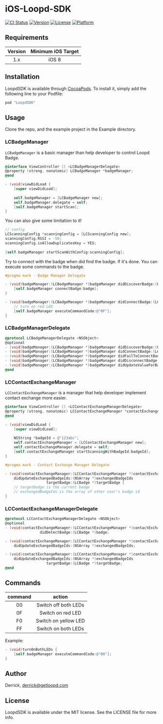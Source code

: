 # iOS-Loopd-SDK

[![CI Status](http://img.shields.io/travis/Derrick/LoopdSDK.svg?style=flat)](https://travis-ci.org/Derrick/LoopdSDK)
[![Version](https://img.shields.io/cocoapods/v/LoopdSDK.svg?style=flat)](http://cocoapods.org/pods/LoopdSDK)
[![License](https://img.shields.io/cocoapods/l/LoopdSDK.svg?style=flat)](http://cocoapods.org/pods/LoopdSDK)
[![Platform](https://img.shields.io/cocoapods/p/LoopdSDK.svg?style=flat)](http://cocoapods.org/pods/LoopdSDK)

## Requirements
| Version | Minimum iOS Target  | 
|:--------------------:|:---------------------------:|
| 1.x | iOS 8 |

## Installation

LoopdSDK is available through [CocoaPods](http://cocoapods.org). To install
it, simply add the following line to your Podfile:

```ruby
pod "LoopdSDK"
```

## Usage
Clone the repo, and the example project in the Example directory.
### LCBadgeManager
`LCBadgeManager` is a basic manager than help developer to control Loopd Badge.
```objective-c
@interface ViewController () <LCBadgeManagerDelegate>
@property (strong, nonatomic) LCBadgeManager *badgeManager;
@end

- (void)viewDidLoad {
    [super viewDidLoad];
    
    self.badgeManager = [LCBadgeManager new];
    self.badgeManager.delegate = self;
    [self.badgeManager startScan];
}
```
You can also give some limitation to it!
```objective-c
// config
LCScanningConfig *scanningConfig = [LCScanningConfig new];
scanningConfig.RSSI = -50;
scanningConfig.isAllowDuplicatesKey = YES;
    
[self.badgeManager startScanWithConfig:scanningConfig];
```

Try to connect with the badge when did find the badge.
If it's done. You can execute some commands to the badge.
```objective-c
#pragma mark - Badge Manager Delegate

- (void)badgeManager:(LCBadgeManager *)badgeManager didDiscoverBadge:(LCBadge *)badge {
    [self.badgeManager connectBadge:badge];
}

- (void)badgeManager:(LCBadgeManager *)badgeManager didConnectBadge:(LCBadge *)badge {
    // turn on red LED
    [self.badgeManager executeCommandCode:@"0F"];
}
```


### LCBadgeManagerDelegate
```objective-c
@protocol LCBadgeManagerDelegate <NSObject>
@optional
- (void)badgeManager:(LCBadgeManager *)badgeManager didDiscoverBadge:(LCBadge *)badge;
- (void)badgeManager:(LCBadgeManager *)badgeManager didConnectBadge:(LCBadge *)badge;
- (void)badgeManager:(LCBadgeManager *)badgeManager didFailToConnectBadge:(LCBadge *)badge error:(NSError *)error;
- (void)badgeManager:(LCBadgeManager *)badgeManager didDisconnectBadge:(LCBadge *)badge error:(NSError *)error;
- (void)badgeManager:(LCBadgeManager *)badgeManager didUpdateValueForBadge:(LCBadge *)badge;
@end
```

### LCContactExchangeManager
`LCContactExchangeManager` is a manager that help developer implement contact exchange more easier.
```objective-c
@interface ViewController () <LCContactExchangeManagerDelegate>
@property (strong, nonatomic) LCContactExchangeManager *contactExchangeManager;
@end

- (void)viewDidLoad {
    [super viewDidLoad];
    
    NSString *badgeId = @"123abc";
    self.contactExchangeManager = [LCContactExchangeManager new];
    self.contactExchangeManager.delegate = self;
    [self.contactExchangeManager startScanningWithBadgeId:badgeId];
}

#pragma mark - Contact Exchange Manager Delegate

- (void)contactExchangeManager:(LCContactExchangeManager *)contactExchangeManager
    didUpdateExchangedBadgeIds:(NSArray *)exchangedBadgeIds
                   targetBadge:(LCBadge *)targetBadge {
    // targetBadge is the current badge
    // exchangedBadgeIds is the array of other user's badge id
}
```
### LCContactExchangeManagerDelegate
```objective-c
@protocol LCContactExchangeManagerDelegate <NSObject>
@optional
- (void)contactExchangeManager:(LCContactExchangeManager *)contactExchangeManager
                didDetectBadge:(LCBadge *)badge;

- (void)contactExchangeManager:(LCContactExchangeManager *)contactExchangeManager
    didUpdateExchangedBadgeIds:(NSArray *)exchangedBadgeIds;

- (void)contactExchangeManager:(LCContactExchangeManager *)contactExchangeManager
    didUpdateExchangedBadgeIds:(NSArray *)exchangedBadgeIds
                   targetBadge:(LCBadge *)targetBadge;
@end
```

## Commands
| command | action  | 
|:-------:|:-------:|
| 00 | Switch off both LEDs |
| 0F | Switch on red LED |
| F0 | Switch on yellow LED |
| FF | Switch on both LEDs |

Example:
```objective-c
- (void)turnOnBothLEDs {
    [self.badgeManager executeCommandCode:@"00"];
}
```

## Author

Derrick, derrick@getloopd.com

## License

LoopdSDK is available under the MIT license. See the LICENSE file for more info.
